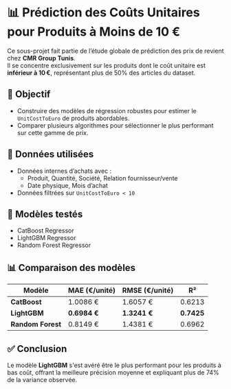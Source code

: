 
# 📊 Prédiction des Coûts Unitaires pour Produits à Moins de 10 €

Ce sous-projet fait partie de l’étude globale de prédiction des prix de revient chez **CMR Group Tunis**.  
Il se concentre exclusivement sur les produits dont le coût unitaire est **inférieur à 10 €**, représentant plus de 50% des articles du dataset.

## 🎯 Objectif

- Construire des modèles de régression robustes pour estimer le `UnitCostToEuro` de produits abordables.
- Comparer plusieurs algorithmes pour sélectionner le plus performant sur cette gamme de prix.

## 🧠 Données utilisées

- Données internes d’achats avec :
  - Produit, Quantité, Société, Relation fournisseur/vente
  - Date physique, Mois d’achat
- Données filtrées sur `UnitCostToEuro < 10`

## 🤖 Modèles testés

- CatBoost Regressor
- LightGBM Regressor
- Random Forest Regressor

## 📊 Comparaison des modèles

| Modèle               | MAE (€/unité) | RMSE (€/unité) | R²       |
|----------------------|---------------|----------------|----------|
| **CatBoost**         | 1.0086 €      | 1.6057 €       | 0.6213   |
| **LightGBM**         | **0.6984 €**  | **1.3241 €**   | **0.7425** |
| **Random Forest**    | 0.8149 €      | 1.4381 €       | 0.6962   |

## ✅ Conclusion

Le modèle **LightGBM** s'est avéré être le plus performant pour les produits à bas coût, offrant la meilleure précision moyenne et expliquant plus de 74% de la variance observée.


